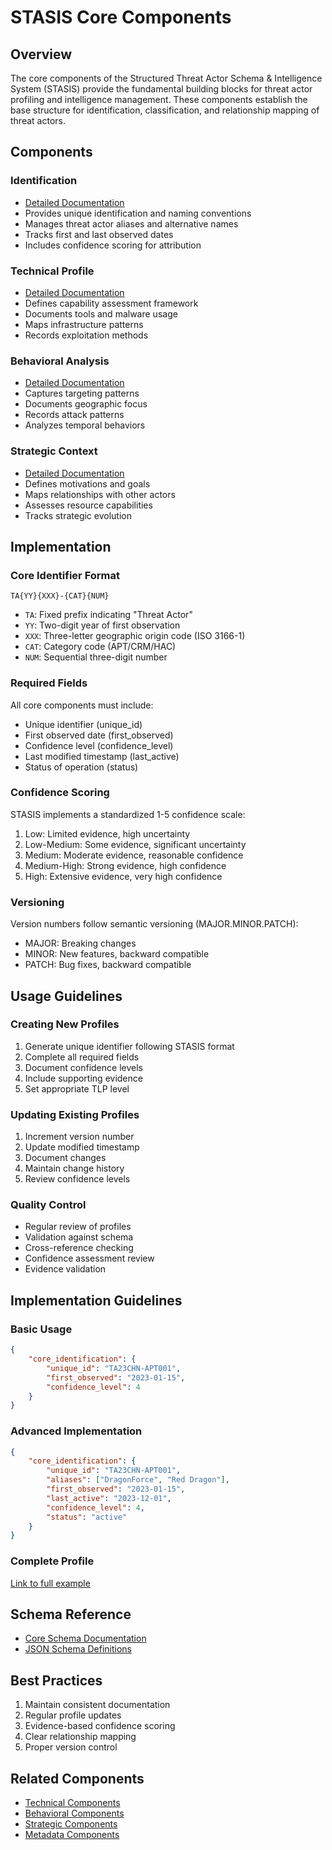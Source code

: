 # STASIS Core Components

## Overview
The core components of the Structured Threat Actor Schema & Intelligence System (STASIS) provide the fundamental building blocks for threat actor profiling and intelligence management. These components establish the base structure for identification, classification, and relationship mapping of threat actors.

## Components

### Identification
- [Detailed Documentation](./identification.md)
- Provides unique identification and naming conventions
- Manages threat actor aliases and alternative names
- Tracks first and last observed dates
- Includes confidence scoring for attribution

### Technical Profile
- [Detailed Documentation](./technical-profile.md)
- Defines capability assessment framework
- Documents tools and malware usage
- Maps infrastructure patterns
- Records exploitation methods

### Behavioral Analysis
- [Detailed Documentation](./behavioral-analysis.md)
- Captures targeting patterns
- Documents geographic focus
- Records attack patterns
- Analyzes temporal behaviors

### Strategic Context
- [Detailed Documentation](./strategic-context.md)
- Defines motivations and goals
- Maps relationships with other actors
- Assesses resource capabilities
- Tracks strategic evolution

## Implementation
### Core Identifier Format
```
TA{YY}{XXX}-{CAT}{NUM}
```
- `TA`: Fixed prefix indicating "Threat Actor"
- `YY`: Two-digit year of first observation
- `XXX`: Three-letter geographic origin code (ISO 3166-1)
- `CAT`: Category code (APT/CRM/HAC)
- `NUM`: Sequential three-digit number

### Required Fields
All core components must include:
- Unique identifier (unique_id)
- First observed date (first_observed)
- Confidence level (confidence_level)
- Last modified timestamp (last_active)
- Status of operation (status)

### Confidence Scoring
STASIS implements a standardized 1-5 confidence scale:
1. Low: Limited evidence, high uncertainty
2. Low-Medium: Some evidence, significant uncertainty
3. Medium: Moderate evidence, reasonable confidence
4. Medium-High: Strong evidence, high confidence
5. High: Extensive evidence, very high confidence

### Versioning
Version numbers follow semantic versioning (MAJOR.MINOR.PATCH):
- MAJOR: Breaking changes
- MINOR: New features, backward compatible
- PATCH: Bug fixes, backward compatible

## Usage Guidelines

### Creating New Profiles
1. Generate unique identifier following STASIS format
2. Complete all required fields
3. Document confidence levels
4. Include supporting evidence
5. Set appropriate TLP level

### Updating Existing Profiles
1. Increment version number
2. Update modified timestamp
3. Document changes
4. Maintain change history
5. Review confidence levels

### Quality Control
- Regular review of profiles
- Validation against schema
- Cross-reference checking
- Confidence assessment review
- Evidence validation

## Implementation Guidelines

### Basic Usage
```json
{
    "core_identification": {
        "unique_id": "TA23CHN-APT001",
        "first_observed": "2023-01-15",
        "confidence_level": 4
    }
}
```

### Advanced Implementation
```json
{
    "core_identification": {
        "unique_id": "TA23CHN-APT001",
        "aliases": ["DragonForce", "Red Dragon"],
        "first_observed": "2023-01-15",
        "last_active": "2023-12-01",
        "confidence_level": 4,
        "status": "active"
    }
}
```

### Complete Profile
[Link to full example](./examples/complete-profile.md)

## Schema Reference
- [Core Schema Documentation](../../schemas/core/)
- [JSON Schema Definitions](../../schemas/core/threat-actor.json)

## Best Practices
1. Maintain consistent documentation
2. Regular profile updates
3. Evidence-based confidence scoring
4. Clear relationship mapping
5. Proper version control

## Related Components
- [Technical Components](../technical/)
- [Behavioral Components](../behavioral/)
- [Strategic Components](../strategic/)
- [Metadata Components](../metadata/)